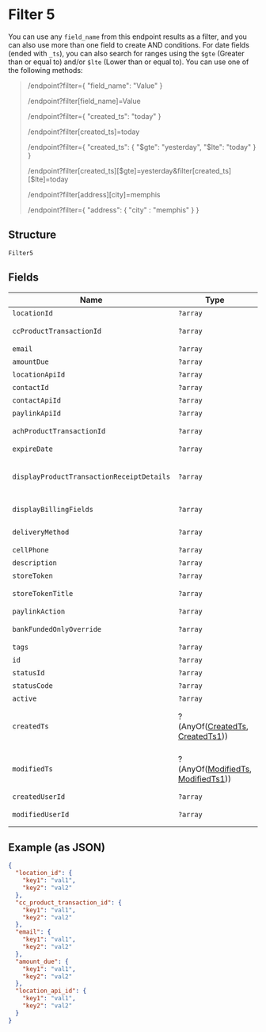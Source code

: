 
# Filter 5

You can use any `field_name` from this endpoint results as a filter, and you can also use more than one field to create AND conditions. For date fields (ended with `_ts`), you can also search for ranges using the `$gte` (Greater than or equal to) and/or  `$lte` (Lower than or equal to). You can use one of the following methods:

> /endpoint?filter={ "field_name": "Value" }
> 
> /endpoint?filter[field_name]=Value
> 
> /endpoint?filter={ "created_ts": "today" }
> 
> /endpoint?filter[created_ts]=today
> 
> /endpoint?filter={ "created_ts": { "$gte": "yesterday", "$lte": "today" } }
> 
> /endpoint?filter[created_ts][$gte]=yesterday&filter[created_ts][$lte]=today
> 
> /endpoint?filter[address][city]=memphis
> 
> /endpoint?filter={ "address": { "city" : "memphis" } }

## Structure

`Filter5`

## Fields

| Name | Type | Tags | Description | Getter | Setter |
|  --- | --- | --- | --- | --- | --- |
| `locationId` | `?array` | Optional | - | getLocationId(): ?array | setLocationId(?array locationId): void |
| `ccProductTransactionId` | `?array` | Optional | - | getCcProductTransactionId(): ?array | setCcProductTransactionId(?array ccProductTransactionId): void |
| `email` | `?array` | Optional | - | getEmail(): ?array | setEmail(?array email): void |
| `amountDue` | `?array` | Optional | - | getAmountDue(): ?array | setAmountDue(?array amountDue): void |
| `locationApiId` | `?array` | Optional | - | getLocationApiId(): ?array | setLocationApiId(?array locationApiId): void |
| `contactId` | `?array` | Optional | - | getContactId(): ?array | setContactId(?array contactId): void |
| `contactApiId` | `?array` | Optional | - | getContactApiId(): ?array | setContactApiId(?array contactApiId): void |
| `paylinkApiId` | `?array` | Optional | - | getPaylinkApiId(): ?array | setPaylinkApiId(?array paylinkApiId): void |
| `achProductTransactionId` | `?array` | Optional | - | getAchProductTransactionId(): ?array | setAchProductTransactionId(?array achProductTransactionId): void |
| `expireDate` | `?array` | Optional | - | getExpireDate(): ?array | setExpireDate(?array expireDate): void |
| `displayProductTransactionReceiptDetails` | `?array` | Optional | - | getDisplayProductTransactionReceiptDetails(): ?array | setDisplayProductTransactionReceiptDetails(?array displayProductTransactionReceiptDetails): void |
| `displayBillingFields` | `?array` | Optional | - | getDisplayBillingFields(): ?array | setDisplayBillingFields(?array displayBillingFields): void |
| `deliveryMethod` | `?array` | Optional | - | getDeliveryMethod(): ?array | setDeliveryMethod(?array deliveryMethod): void |
| `cellPhone` | `?array` | Optional | - | getCellPhone(): ?array | setCellPhone(?array cellPhone): void |
| `description` | `?array` | Optional | - | getDescription(): ?array | setDescription(?array description): void |
| `storeToken` | `?array` | Optional | - | getStoreToken(): ?array | setStoreToken(?array storeToken): void |
| `storeTokenTitle` | `?array` | Optional | - | getStoreTokenTitle(): ?array | setStoreTokenTitle(?array storeTokenTitle): void |
| `paylinkAction` | `?array` | Optional | - | getPaylinkAction(): ?array | setPaylinkAction(?array paylinkAction): void |
| `bankFundedOnlyOverride` | `?array` | Optional | - | getBankFundedOnlyOverride(): ?array | setBankFundedOnlyOverride(?array bankFundedOnlyOverride): void |
| `tags` | `?array` | Optional | - | getTags(): ?array | setTags(?array tags): void |
| `id` | `?array` | Optional | - | getId(): ?array | setId(?array id): void |
| `statusId` | `?array` | Optional | - | getStatusId(): ?array | setStatusId(?array statusId): void |
| `statusCode` | `?array` | Optional | - | getStatusCode(): ?array | setStatusCode(?array statusCode): void |
| `active` | `?array` | Optional | - | getActive(): ?array | setActive(?array active): void |
| `createdTs` | ?(AnyOf([CreatedTs](../../doc/models/created-ts-enum.md), [CreatedTs1](../../doc/models/created-ts-1.md))) | Optional | This is a nested AnyOf case. | getCreatedTs(): | setCreatedTs( createdTs): void |
| `modifiedTs` | ?(AnyOf([ModifiedTs](../../doc/models/modified-ts-enum.md), [ModifiedTs1](../../doc/models/modified-ts-1.md))) | Optional | This is a nested AnyOf case. | getModifiedTs(): | setModifiedTs( modifiedTs): void |
| `createdUserId` | `?array` | Optional | - | getCreatedUserId(): ?array | setCreatedUserId(?array createdUserId): void |
| `modifiedUserId` | `?array` | Optional | - | getModifiedUserId(): ?array | setModifiedUserId(?array modifiedUserId): void |

## Example (as JSON)

```json
{
  "location_id": {
    "key1": "val1",
    "key2": "val2"
  },
  "cc_product_transaction_id": {
    "key1": "val1",
    "key2": "val2"
  },
  "email": {
    "key1": "val1",
    "key2": "val2"
  },
  "amount_due": {
    "key1": "val1",
    "key2": "val2"
  },
  "location_api_id": {
    "key1": "val1",
    "key2": "val2"
  }
}
```

